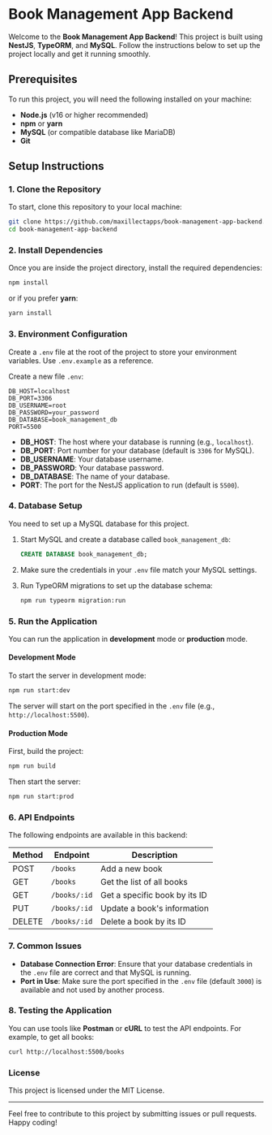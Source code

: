 # Book Management App Backend

Welcome to the **Book Management App Backend**! This project is built using **NestJS**, **TypeORM**, and **MySQL**. Follow the instructions below to set up the project locally and get it running smoothly.

## Prerequisites

To run this project, you will need the following installed on your machine:

- **Node.js** (v16 or higher recommended)
- **npm** or **yarn**
- **MySQL** (or compatible database like MariaDB)
- **Git**

## Setup Instructions

### 1. Clone the Repository

To start, clone this repository to your local machine:

```bash
git clone https://github.com/maxillectapps/book-management-app-backend.git
cd book-management-app-backend
```

### 2. Install Dependencies

Once you are inside the project directory, install the required dependencies:

```bash
npm install
```

or if you prefer **yarn**:

```bash
yarn install
```

### 3. Environment Configuration

Create a `.env` file at the root of the project to store your environment variables. Use `.env.example` as a reference.

Create a new file `.env`:

```env
DB_HOST=localhost
DB_PORT=3306
DB_USERNAME=root
DB_PASSWORD=your_password
DB_DATABASE=book_management_db
PORT=5500
```

- **DB_HOST**: The host where your database is running (e.g., `localhost`).
- **DB_PORT**: Port number for your database (default is `3306` for MySQL).
- **DB_USERNAME**: Your database username.
- **DB_PASSWORD**: Your database password.
- **DB_DATABASE**: The name of your database.
- **PORT**: The port for the NestJS application to run (default is `5500`).

### 4. Database Setup

You need to set up a MySQL database for this project.

1. Start MySQL and create a database called `book_management_db`:

   ```sql
   CREATE DATABASE book_management_db;
   ```

2. Make sure the credentials in your `.env` file match your MySQL settings.

3. Run TypeORM migrations to set up the database schema:

   ```bash
   npm run typeorm migration:run
   ```

### 5. Run the Application

You can run the application in **development** mode or **production** mode.

#### Development Mode

To start the server in development mode:

```bash
npm run start:dev
```

The server will start on the port specified in the `.env` file (e.g., `http://localhost:5500`).

#### Production Mode

First, build the project:

```bash
npm run build
```

Then start the server:

```bash
npm run start:prod
```

### 6. API Endpoints

The following endpoints are available in this backend:

| Method | Endpoint     | Description                   |
| ------ | ------------ | ----------------------------- |
| POST   | `/books`     | Add a new book                |
| GET    | `/books`     | Get the list of all books     |
| GET    | `/books/:id` | Get a specific book by its ID |
| PUT    | `/books/:id` | Update a book's information   |
| DELETE | `/books/:id` | Delete a book by its ID       |

### 7. Common Issues

- **Database Connection Error**: Ensure that your database credentials in the `.env` file are correct and that MySQL is running.
- **Port in Use**: Make sure the port specified in the `.env` file (default `3000`) is available and not used by another process.

### 8. Testing the Application

You can use tools like **Postman** or **cURL** to test the API endpoints. For example, to get all books:

```bash
curl http://localhost:5500/books
```

### License

This project is licensed under the MIT License.

---

Feel free to contribute to this project by submitting issues or pull requests. Happy coding!
